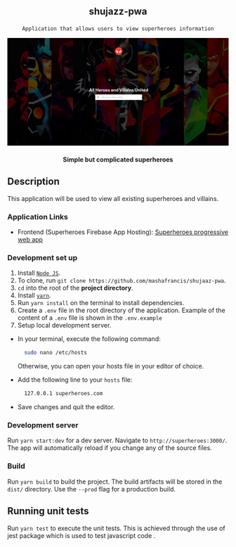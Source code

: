 <div align="center">

## shujazz-pwa

</div>

<div align="center">

    Application that allows users to view superheroes information

  [![Superheroes](../public/img/heroes.png)](https://superheroes-7d106.web.app/)

  #### Simple but complicated superheroes

</div>

## Description
This application will be used to view all existing superheroes and villains.

### Application Links

-   Frontend (Superheroes Firebase App Hosting):
    [Superheroes progressive web app]( https://superheroes-7d106.web.app)

### Development set up
1. Install [`Node JS`](https://nodejs.org/en/).
2. To clone, run `git clone https://github.com/mashafrancis/shujaaz-pwa`.
3. `cd` into the root of the **project directory**.
4. Install [`yarn`](https://yarnpkg.com/en/docs/install#mac-stable).
5. Run `yarn install` on the terminal to install dependencies.
6. Create a `.env` file in the root directory of the application. Example of the content of a `.env` file is shown in the `.env.example`
7. Setup local development server.

- In your terminal, execute the following command:
  ```bash
    sudo nano /etc/hosts
  ```
  Otherwise, you can open your hosts file in your editor of choice.
- Add the following line to your `hosts` file:

  ```bash
    127.0.0.1 superheroes.com
  ```

- Save changes and quit the editor.

### Development server

Run `yarn start:dev` for a dev server. Navigate to `http://superheroes:3000/`. The app will automatically reload if you change any of the source files.

### Build

Run `yarn build` to build the project. The build artifacts will be stored in the `dist/` directory. Use the `--prod` flag for a production build.

## Running unit tests

Run `yarn test` to execute the unit tests. This is achieved through the use of jest package which is used to test javascript code .
